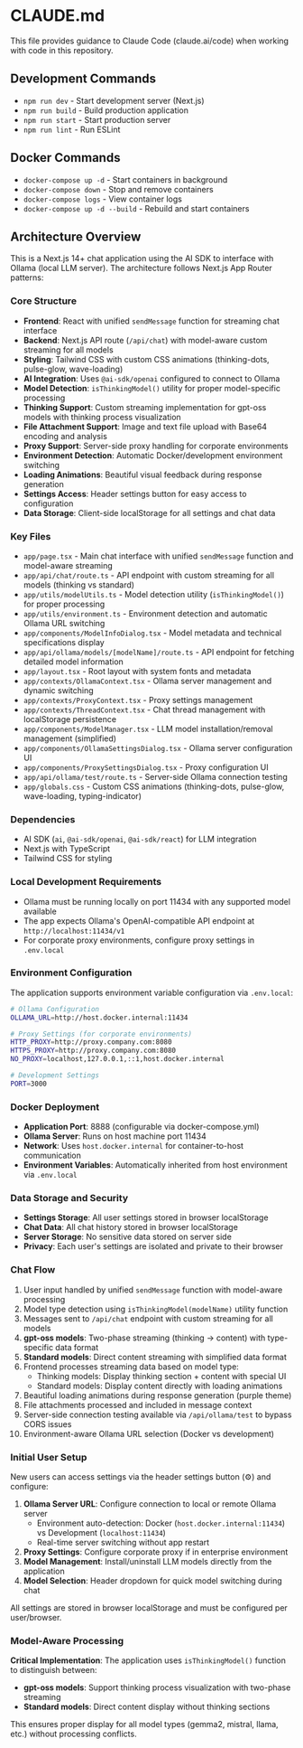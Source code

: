 # CLAUDE.md

This file provides guidance to Claude Code (claude.ai/code) when working with code in this repository.

## Development Commands

- `npm run dev` - Start development server (Next.js)
- `npm run build` - Build production application
- `npm run start` - Start production server
- `npm run lint` - Run ESLint

## Docker Commands

- `docker-compose up -d` - Start containers in background
- `docker-compose down` - Stop and remove containers
- `docker-compose logs` - View container logs
- `docker-compose up -d --build` - Rebuild and start containers

## Architecture Overview

This is a Next.js 14+ chat application using the AI SDK to interface with Ollama (local LLM server). The architecture follows Next.js App Router patterns:

### Core Structure
- **Frontend**: React with unified `sendMessage` function for streaming chat interface
- **Backend**: Next.js API route (`/api/chat`) with model-aware custom streaming for all models
- **Styling**: Tailwind CSS with custom CSS animations (thinking-dots, pulse-glow, wave-loading)
- **AI Integration**: Uses `@ai-sdk/openai` configured to connect to Ollama
- **Model Detection**: `isThinkingModel()` utility for proper model-specific processing
- **Thinking Support**: Custom streaming implementation for gpt-oss models with thinking process visualization
- **File Attachment Support**: Image and text file upload with Base64 encoding and analysis
- **Proxy Support**: Server-side proxy handling for corporate environments
- **Environment Detection**: Automatic Docker/development environment switching
- **Loading Animations**: Beautiful visual feedback during response generation
- **Settings Access**: Header settings button for easy access to configuration
- **Data Storage**: Client-side localStorage for all settings and chat data

### Key Files
- `app/page.tsx` - Main chat interface with unified `sendMessage` function and model-aware streaming
- `app/api/chat/route.ts` - API endpoint with custom streaming for all models (thinking vs standard)
- `app/utils/modelUtils.ts` - Model detection utility (`isThinkingModel()`) for proper processing
- `app/utils/environment.ts` - Environment detection and automatic Ollama URL switching
- `app/components/ModelInfoDialog.tsx` - Model metadata and technical specifications display
- `app/api/ollama/models/[modelName]/route.ts` - API endpoint for fetching detailed model information
- `app/layout.tsx` - Root layout with system fonts and metadata
- `app/contexts/OllamaContext.tsx` - Ollama server management and dynamic switching
- `app/contexts/ProxyContext.tsx` - Proxy settings management
- `app/contexts/ThreadContext.tsx` - Chat thread management with localStorage persistence
- `app/components/ModelManager.tsx` - LLM model installation/removal management (simplified)
- `app/components/OllamaSettingsDialog.tsx` - Ollama server configuration UI
- `app/components/ProxySettingsDialog.tsx` - Proxy configuration UI
- `app/api/ollama/test/route.ts` - Server-side Ollama connection testing
- `app/globals.css` - Custom CSS animations (thinking-dots, pulse-glow, wave-loading, typing-indicator)

### Dependencies
- AI SDK (`ai`, `@ai-sdk/openai`, `@ai-sdk/react`) for LLM integration
- Next.js with TypeScript
- Tailwind CSS for styling

### Local Development Requirements
- Ollama must be running locally on port 11434 with any supported model available
- The app expects Ollama's OpenAI-compatible API endpoint at `http://localhost:11434/v1`
- For corporate proxy environments, configure proxy settings in `.env.local`

### Environment Configuration
The application supports environment variable configuration via `.env.local`:

```bash
# Ollama Configuration
OLLAMA_URL=http://host.docker.internal:11434

# Proxy Settings (for corporate environments)
HTTP_PROXY=http://proxy.company.com:8080
HTTPS_PROXY=http://proxy.company.com:8080
NO_PROXY=localhost,127.0.0.1,::1,host.docker.internal

# Development Settings
PORT=3000
```

### Docker Deployment
- **Application Port**: 8888 (configurable via docker-compose.yml)
- **Ollama Server**: Runs on host machine port 11434
- **Network**: Uses `host.docker.internal` for container-to-host communication
- **Environment Variables**: Automatically inherited from host environment via `.env.local`

### Data Storage and Security
- **Settings Storage**: All user settings stored in browser localStorage
- **Chat Data**: All chat history stored in browser localStorage
- **Server Storage**: No sensitive data stored on server side
- **Privacy**: Each user's settings are isolated and private to their browser

### Chat Flow
1. User input handled by unified `sendMessage` function with model-aware processing
2. Model type detection using `isThinkingModel(modelName)` utility function
3. Messages sent to `/api/chat` endpoint with custom streaming for all models
4. **gpt-oss models**: Two-phase streaming (thinking -> content) with type-specific data format
5. **Standard models**: Direct content streaming with simplified data format
6. Frontend processes streaming data based on model type:
   - Thinking models: Display thinking section + content with special UI
   - Standard models: Display content directly with loading animations
7. Beautiful loading animations during response generation (purple theme)
8. File attachments processed and included in message context
9. Server-side connection testing available via `/api/ollama/test` to bypass CORS issues
10. Environment-aware Ollama URL selection (Docker vs development)

### Initial User Setup
New users can access settings via the header settings button (⚙️) and configure:
1. **Ollama Server URL**: Configure connection to local or remote Ollama server
   - Environment auto-detection: Docker (`host.docker.internal:11434`) vs Development (`localhost:11434`)
   - Real-time server switching without app restart
2. **Proxy Settings**: Configure corporate proxy if in enterprise environment
3. **Model Management**: Install/uninstall LLM models directly from the application
4. **Model Selection**: Header dropdown for quick model switching during chat

All settings are stored in browser localStorage and must be configured per user/browser.

### Model-Aware Processing
**Critical Implementation**: The application uses `isThinkingModel()` function to distinguish between:
- **gpt-oss models**: Support thinking process visualization with two-phase streaming
- **Standard models**: Direct content display without thinking sections

This ensures proper display for all model types (gemma2, mistral, llama, etc.) without processing conflicts.